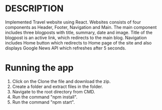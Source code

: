 # DESCRIPTION

Implemented Travel website using React. Websites consists of four components as Header, Footer, Navigation and Main. 
The main component includes three blogposts with title, summary, date and image.
Title of the blogpost is an active link, which redirects to the main blog. 
Navigation includes Home button which redirects to Home page of the site and also displays Google News API which refreshes after 5 seconds. 

# Running the app

1. Click on the Clone the file and download the zip.
2. Create a folder and extract files in the folder. 
3. Navigate to the root directory from CMD. 
4. Run the command "npm install".
5. Run the command "npm start". 
